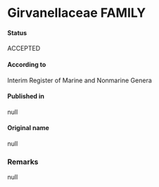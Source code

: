 Girvanellaceae FAMILY
=======

#### Status
ACCEPTED

#### According to
Interim Register of Marine and Nonmarine Genera

#### Published in
null

#### Original name
null

### Remarks
null